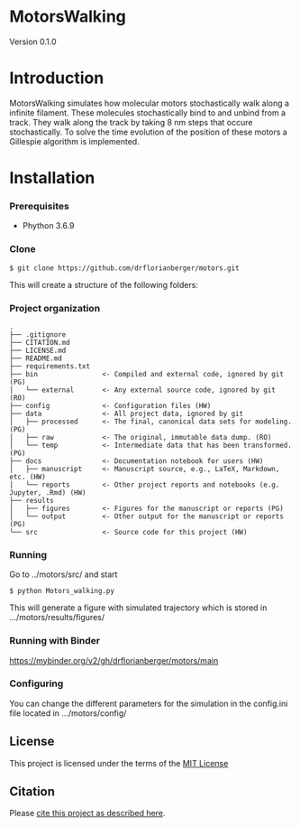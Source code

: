 # MotorsWalking

Version 0.1.0

# Introduction
MotorsWalking simulates how molecular motors stochastically walk along a infinite filament. These molecules stochastically bind to and unbind from a track. They walk along  the track by taking 8 nm steps that occure stochastically.
To solve the time evolution of the position of these motors a Gillespie algorithm is implemented. 

# Installation
### Prerequisites
- Phython 3.6.9
### Clone
```
$ git clone https://github.com/drflorianberger/motors.git
```
This will create a structure of the following folders:
### Project organization

```
.
├── .gitignore
├── CITATION.md
├── LICENSE.md
├── README.md
├── requirements.txt
├── bin                <- Compiled and external code, ignored by git (PG)
│   └── external       <- Any external source code, ignored by git (RO)
├── config             <- Configuration files (HW)
├── data               <- All project data, ignored by git
│   ├── processed      <- The final, canonical data sets for modeling. (PG)
│   ├── raw            <- The original, immutable data dump. (RO)
│   └── temp           <- Intermediate data that has been transformed. (PG)
├── docs               <- Documentation notebook for users (HW)
│   ├── manuscript     <- Manuscript source, e.g., LaTeX, Markdown, etc. (HW)
│   └── reports        <- Other project reports and notebooks (e.g. Jupyter, .Rmd) (HW)
├── results
│   ├── figures        <- Figures for the manuscript or reports (PG)
│   └── output         <- Other output for the manuscript or reports (PG)
└── src                <- Source code for this project (HW)

```
### Running
Go to ../motors/src/ and start
```
$ python Motors_walking.py
```
This will generate a figure with simulated trajectory which is stored in .../motors/results/figures/

### Running with Binder
https://mybinder.org/v2/gh/drflorianberger/motors/main

### Configuring
You can change the different parameters for the simulation in the config.ini file located in .../motors/config/

## License

This project is licensed under the terms of the [MIT License](/LICENSE.md)

## Citation

Please [cite this project as described here](/CITATION.md).
